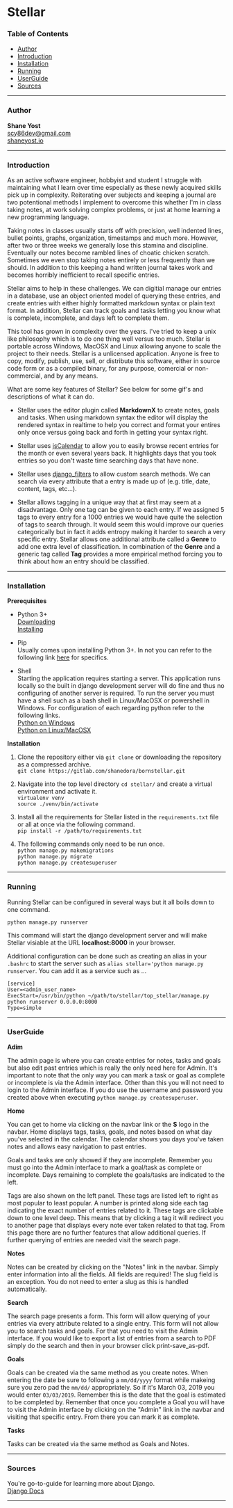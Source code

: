 # Stellar

### <a name="table-of-contents"></a>Table of Contents  
  * [Author](#Author)  
  * [Introduction](#Introduction)  
  * [Installation](#Installation)  
  * [Running](#Running)  
  * [UserGuide](#UserGuide)  
  * [Sources](#Sources)  

---

### <a name="Author"></a>Author  

__Shane Yost__  
[scy86dev@gmail.com](scy86dev@gmail.com)  
[shaneyost.io](https://www.shaneyost.io)  

---

### <a name="Introduction"></a>__Introduction__  

As an active software engineer, hobbyist and student I struggle with 
maintaining what I learn over time especially as these newly acquired skills 
pick up in complexity. Reiterating over subjects and keeping a journal are two 
potentional methods I implement to overcome this whether I'm in class taking 
notes, at work solving complex problems, or just at home learning a new 
programming language.  

Taking notes in classes usually starts off with precision, well indented lines, 
bullet points, graphs, organization, timestamps and much more. However, after 
two or three weeks we generally lose this stamina and discipline. Eventually our 
notes become rambled lines of choatic chicken scratch. Sometimes we even stop 
taking notes entirely or less frequently than we should. In addition to this 
keeping a hand written journal takes work and becomes horribly inefficient to 
recall specific entries.  

Stellar aims to help in these challenges. We can digitial manage our entries in 
a database, use an object oriented model of querying these entries, and create 
entries with either highly formatted markdown syntax or plain text format. In 
addition, Stellar can track goals and tasks letting you know what is complete, 
incomplete, and days left to complete them.  

This tool has grown in complexity over the years. I've tried to keep a unix like 
philosophy which is to do one thing well versus too much.  Stellar is portable 
across Windows, MacOSX and Linux allowing anyone to scale the project to their 
needs. Stellar is a unlicensed application. Anyone is free to copy, modify, 
publish, use, sell, or distribute this software, either in source code form or 
as a compiled binary, for any purpose, comercial or non-commercial, and by any 
means.  

What are some key features of Stellar? See below for some gif's and descriptions 
of what it can do.  

  * Stellar uses the editor plugin called __MarkdownX__ to create notes, goals 
    and tasks. When using markdown syntax the editor will display the rendered 
    syntax in realtime to help you correct and format your entires only once 
    versus going back and forth in getting your syntax right.  

  * Stellar uses [jsCalendar](https://gramthanos.github.io/jsCalendar/index.html) 
    to allow you to easily browse recent entries for the month or even several 
    years back. It highlights days that you took entries so you don't waste time 
    searching days that have none.  

  * Stellar uses [django_filters](https://django-filter.readthedocs.io/en/master/) 
    to allow custom search methods. We can search via every attribute that a 
    entry is made up of (e.g. title, date, content, tags, etc...).  

  * Stellar allows tagging in a unique way that at first may seem at a 
    disadvantage. Only one tag can be given to each entry. If we assigned 5 tags 
    to every entry for a 1000 entries we would have quite the selection of tags 
    to search through. It would seem this would improve our queries 
    categorically but in fact it adds entropy making it harder to search a very 
    specific entry. Stellar allows one additional attribute called a __Genre__ 
    to add one extra level of classification. In combination of the __Genre__ 
    and a generic tag called __Tag__ provides a more empirical method forcing 
    you to think about how an entry should be classified.  

---

### <a name="Installation"></a>__Installation__  

__Prerequisites__  

  * Python 3+  
    [Downloading](https://wiki.python.org/moin/BeginnersGuide/Download)  
    [Installing](https://realpython.com/installing-python/)  

  * Pip  
    Usually comes upon installing Python 3+. In not you can refer to the 
    following link [here](https://pip.pypa.io/en/stable/) for specifics.  

  * Shell  
    Starting the application requires starting a server. This application runs 
    locally so the built in django development server will do fine and thus no 
    configuring of another server is required. To run the server you must have 
    a shell such as a bash shell in Linux/MacOSX or powershell in Windows. For 
    configuration of each regarding python refer to the following links.  
    [Python on Windows](https://docs.python.org/3.3/using/windows.html)  
    [Python on Linux/MacOSX](https://docs.python.org/3.3/using/unix.html)  

__Installation__  

  1. Clone the repository either via `git clone` or downloading the repository as 
     a compressed archive.  
     `git clone https://gitlab.com/shanedora/bornstellar.git`  

  2. Navigate into the top level directory `cd stellar/` and create a virtual 
     environment and activate it.  
     `virtualenv venv`  
     `source ./venv/bin/activate`

  3. Install all the requirements for Stellar listed in the `requirements.txt` 
     file or all at once via the following command.  
     `pip install -r /path/to/requirements.txt`  

  4. The following commands only need to be run once.  
     `python manage.py makemigrations`  
     `python manage.py migrate`  
     `python manage.py createsuperuser`  

---

### <a name="Running"></a>__Running__  

Running Stellar can be configured in several ways but it all boils down to one 
command.  

`python manage.py runserver`  

This command will start the django development server and will make Stellar 
visiable at the URL __localhost:8000__ in your browser.  

Additional configuration can be done such as creating an alias in your `.bashrc` 
to start the server such as `alias stellar='python manage.py runserver`. You can 
add it as a service such as ...  

```
[service]
User=<admin_user_name>
ExecStart=/usr/bin/python ~/path/to/stellar/top_stellar/manage.py python runserver 0.0.0.0:8000
Type=simple
```

---

### <a name="UserGuide"></a>__UserGuide__  

__Adim__  

The admin page is where you can create entries for notes, tasks and goals but 
also edit past entries which is really the only need here for Admin. It's 
important to note that the only way you can mark a task or goal as complete or 
incomplete is via the Admin interface. Other than this you will not need to 
login to the Admin interface. If you do use the username and password you 
created above when executing `python manage.py createsuperuser`.  

__Home__  

You can get to home via clicking on the navbar link or the __S__ logo in the 
navbar. Home displays tags, tasks, goals, and notes based on what day you've 
selected in the calendar. The calendar shows you days you've taken notes and 
allows easy navigation to past entries.  

Goals and tasks are only showed if they are incomplete. Remember you must go 
into the Admin interface to mark a goal/task as complete or incomplete. Days 
remaining to complete the goals/tasks are indicated to the left.  

Tags are also shown on the left panel. These tags are listed left to right as 
most popular to least popular. A number is printed along side each tag 
indicating the exact number of entries related to it. These tags are clickable 
down to one level deep. This means that by clicking a tag it will redirect you 
to another page that displays every note ever taken related to that tag. From 
this page there are no further features that allow additional queries. If 
further querying of entries are needed visit the search page.  

__Notes__  

Notes can be created by clicking on the "Notes" link in the navbar. Simply enter 
information into all the fields. All fields are required! The slug field is an 
exception. You do not need to enter a slug as this is handled automatically.  

__Search__  

The search page presents a form. This form will allow querying of your entries 
via every attribute related to a single entry. This form will not allow you to 
search tasks and goals. For that you need to visit the Admin interface. If you 
would like to export a list of entries from a search to PDF simply do the search 
and then in your browser click print-save_as-pdf.  

__Goals__  

Goals can be created via the same method as you create notes. When entering the 
date be sure to following a `mm/dd/yyyy` format while makeing sure you zero pad 
the `mm/dd/` appropriately. So if it's March 03, 2019 you would enter `03/03/2019`. 
Remember this is the date that the goal is estimated to be completed by. Remember 
that once you complete a Goal you will have to visit the Admin interface by 
clicking on the "Admin" link in the navbar and visiting that specific entry. From 
there you can mark it as complete.  

__Tasks__  

Tasks can be created via the same method as Goals and Notes.  

---  

### <a name="Sources"></a>Sources  

You're go-to-guide for learning more about Django.  
[Django Docs](https://docs.djangoproject.com/en/2.1/)  

---  